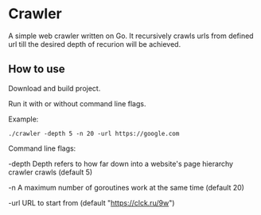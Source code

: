 # Crawler

A simple web crawler written on Go. It recursively crawls urls from defined url till the desired depth of recurion will be achieved.

## How to use

Download and build project.

Run it with or without command line flags.

Example:

```
./crawler -depth 5 -n 20 -url https://google.com
```

Command line flags:

-depth Depth refers to how far down into a website's page hierarchy crawler crawls (default 5)

-n A maximum number of goroutines work at the same time (default 20)

-url URL to start from (default "https://clck.ru/9w")

